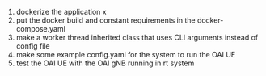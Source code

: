 
1. dockerize the application x
2. put the docker build and constant requirements in the docker-compose.yaml
3. make a worker thread inherited class that uses CLI arguments instead of config file
4. make some example config.yaml for the system to run the OAI UE
5. test the OAI UE with the OAI gNB running in rt system